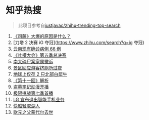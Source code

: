 # 知乎热搜

> 此项目参考自[justjavac/zhihu-trending-top-search](https://github.com/justjavac/zhihu-trending-top-search/blob/main/utils.ts)

<!-- BEGIN -->
  <!-- 最后更新时间:Tue Apr 06 2021 03:22:16 GMT+0000 (Coordinated Universal Time) -->
  1. [《司藤》大爆的原因是什么？](https://www.zhihu.com/search?q=司藤)
1. [刀塔 2 决赛 iG 夺冠](https://www.zhihu.com/search?q=ig 夺冠)
1. [云南现有确诊病例 66 例](https://www.zhihu.com/search?q=云南疫情)
1. [《吐槽大会》第五季总决赛](https://www.zhihu.com/search?q=吐槽大会)
1. [南大碎尸案家属撤诉](https://www.zhihu.com/search?q=南大碎尸案)
1. [景区回应游客挤厕所过夜](https://www.zhihu.com/search?q=泰山)
1. [地球上仅存 2 只北部白犀牛](https://www.zhihu.com/search?q=北部白犀牛)
1. [《第十一回》解析](https://www.zhihu.com/search?q=第十一回)
1. [盗墓笔记动漫开播](https://www.zhihu.com/search?q=盗墓笔记)
1. [极限挑战第七季首播](https://www.zhihu.com/search?q=极限挑战)
1. [LG 宣布退出智能手机业务](https://www.zhihu.com/search?q=LG)
1. [快船轻取湖人](https://www.zhihu.com/search?q=快船)
1. [欧元之父蒙代尔去世](https://www.zhihu.com/search?q=欧元)
  <!-- END -->